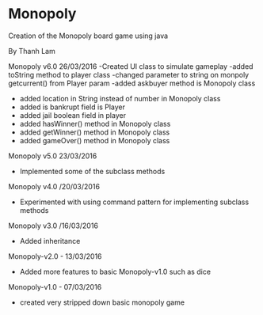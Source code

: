 # Monopoly
Creation of the Monopoly board game using java

By Thanh Lam

Monopoly v6.0 26/03/2016
-Created UI class to simulate gameplay
-added toString method to player class
-changed parameter to string on monpoly getcurrent() from Player param
-added askbuyer method is Monopoly class
- added location in String instead of number in Monopoly class
- added is bankrupt field is Player
- added jail boolean field in player
- added hasWinner() method in Monopoly class
- added getWinner() method in Monopoly class
- added gameOver() method in Monopoly class

Monopoly v5.0 23/03/2016
- Implemented some of the subclass methods

Monopoly v4.0 /20/03/2016 
- Experimented with using command pattern for implementing subclass methods

Monopoly v3.0 /16/03/2016 
- Added inheritance

Monopoly-v2.0 - 13/03/2016
- Added more features to basic Monopoly-v1.0 such as dice

Monopoly-v1.0 - 07/03/2016
- created very stripped down basic monopoly game
